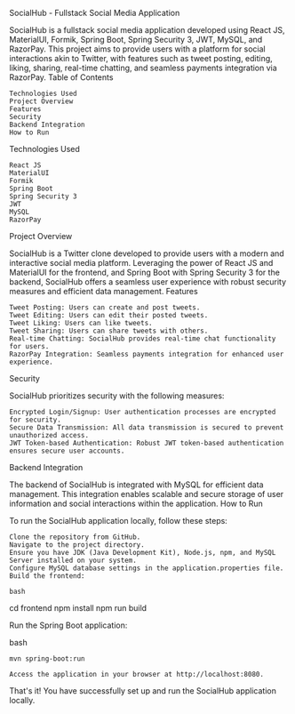 SocialHub - Fullstack Social Media Application

SocialHub is a fullstack social media application developed using React JS, MaterialUI, Formik, Spring Boot, Spring Security 3, JWT, MySQL, and RazorPay. This project aims to provide users with a platform for social interactions akin to Twitter, with features such as tweet posting, editing, liking, sharing, real-time chatting, and seamless payments integration via RazorPay.
Table of Contents

    Technologies Used
    Project Overview
    Features
    Security
    Backend Integration
    How to Run

Technologies Used

    React JS
    MaterialUI
    Formik
    Spring Boot
    Spring Security 3
    JWT
    MySQL
    RazorPay

Project Overview

SocialHub is a Twitter clone developed to provide users with a modern and interactive social media platform. Leveraging the power of React JS and MaterialUI for the frontend, and Spring Boot with Spring Security 3 for the backend, SocialHub offers a seamless user experience with robust security measures and efficient data management.
Features

    Tweet Posting: Users can create and post tweets.
    Tweet Editing: Users can edit their posted tweets.
    Tweet Liking: Users can like tweets.
    Tweet Sharing: Users can share tweets with others.
    Real-time Chatting: SocialHub provides real-time chat functionality for users.
    RazorPay Integration: Seamless payments integration for enhanced user experience.

Security

SocialHub prioritizes security with the following measures:

    Encrypted Login/Signup: User authentication processes are encrypted for security.
    Secure Data Transmission: All data transmission is secured to prevent unauthorized access.
    JWT Token-based Authentication: Robust JWT token-based authentication ensures secure user accounts.

Backend Integration

The backend of SocialHub is integrated with MySQL for efficient data management. This integration enables scalable and secure storage of user information and social interactions within the application.
How to Run

To run the SocialHub application locally, follow these steps:

    Clone the repository from GitHub.
    Navigate to the project directory.
    Ensure you have JDK (Java Development Kit), Node.js, npm, and MySQL Server installed on your system.
    Configure MySQL database settings in the application.properties file.
    Build the frontend:

    bash

cd frontend
npm install
npm run build

Run the Spring Boot application:

bash

    mvn spring-boot:run

    Access the application in your browser at http://localhost:8080.

That's it! You have successfully set up and run the SocialHub application locally.
